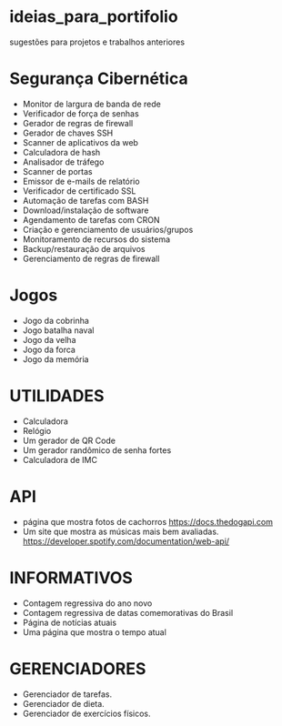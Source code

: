 # ideias_para_portifolio
sugestões para projetos e trabalhos anteriores 

# Segurança Cibernética
- Monitor de largura de banda de rede
- Verificador de força de senhas
- Gerador de regras de firewall
- Gerador de chaves SSH
- Scanner de aplicativos da web
- Calculadora de hash
- Analisador de tráfego
- Scanner de portas
- Emissor de e-mails de relatório
- Verificador de certificado SSL
- Automação de tarefas com BASH
- Download/instalação de software
- Agendamento de tarefas com CRON
- Criação e gerenciamento de usuários/grupos
- Monitoramento de recursos do sistema
- Backup/restauração de arquivos
- Gerenciamento de regras de firewall
#
# Jogos
- Jogo da cobrinha 
- Jogo batalha naval 
- Jogo da velha 
- Jogo da forca
- Jogo da memória
#
# UTILIDADES
- Calculadora
- Relógio
- Um gerador de QR Code
- Um gerador randômico de senha fortes
- Calculadora de IMC
#
# API 
- página que mostra fotos de cachorros https://docs.thedogapi.com
- Um site que mostra as músicas mais bem avaliadas. https://developer.spotify.com/documentation/web-api/
#
# INFORMATIVOS
- Contagem regressiva do ano novo 
- Contagem regressiva de datas comemorativas do Brasil
- Página de notícias atuais
- Uma página que mostra o tempo atual
#
# GERENCIADORES
- Gerenciador de tarefas.
- Gerenciador de dieta.
- Gerenciador de exercícios físicos.

